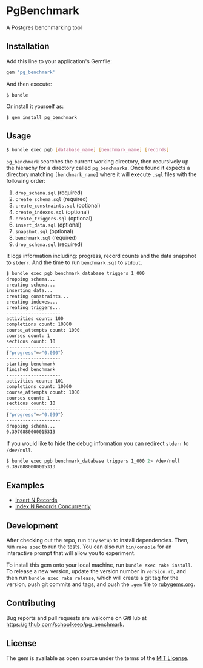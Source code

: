 # PgBenchmark

A Postgres benchmarking tool

## Installation

Add this line to your application's Gemfile:

```ruby
gem 'pg_benchmark'
```

And then execute:

    $ bundle

Or install it yourself as:

    $ gem install pg_benchmark

## Usage

```bash
$ bundle exec pgb [database_name] [benchmark_name] [records]
```

`pg_benchmark` searches the current working directory, then recursively up the 
hierachy for a directory called `pg_benchmarks`. Once found it expects a directory 
matching `[benchmark_name]` where it will execute `.sql` files with the following order:

1. `drop_schema.sql` (required)
2. `create_schema.sql` (required)
3. `create_constraints.sql` (optional)
4. `create_indexes.sql` (optional)
5. `create_triggers.sql` (optional)
6. `insert_data.sql` (optional)
7. `snapshot.sql` (optional)
8. `benchmark.sql` (required)
9. `drop_schema.sql` (required)

It logs information including: progress, record counts and the data snapshot to 
`stderr`. And the time to run `benchmark.sql` to `stdout`.

```bash
$ bundle exec pgb benchmark_database triggers 1_000
dropping schema...
creating schema...
inserting data...
creating constraints...
creating indexes...
creating triggers...
--------------------
activities count: 100
completions count: 10000
course_attempts count: 1000
courses count: 1
sections count: 10
--------------------
{"progress"=>"0.000"}
--------------------
starting benchmark
finished benchmark
--------------------
activities count: 101
completions count: 10000
course_attempts count: 1000
courses count: 1
sections count: 10
--------------------
{"progress"=>"0.099"}
--------------------
dropping schema...
0.3970880000015313
```

If you would like to hide the debug information you can redirect `stderr` to `/dev/null`.

```bash
$ bundle exec pgb benchmark_database triggers 1_000 2> /dev/null
0.3970880000015313
```

## Examples

- [Insert N Records](./examples/pg_benchmarks/insert_n_records)
- [Index N Records Concurrently](./examples/pg_benchmarks/index_n_records_concurrently)

## Development

After checking out the repo, run `bin/setup` to install dependencies. Then, run `rake spec` to run the tests. You can also run `bin/console` for an interactive prompt that will allow you to experiment.

To install this gem onto your local machine, run `bundle exec rake install`. To release a new version, update the version number in `version.rb`, and then run `bundle exec rake release`, which will create a git tag for the version, push git commits and tags, and push the `.gem` file to [rubygems.org](https://rubygems.org).

## Contributing

Bug reports and pull requests are welcome on GitHub at https://github.com/schoolkeep/pg_benchmark.

## License

The gem is available as open source under the terms of the [MIT
License](http://opensource.org/licenses/MIT).

